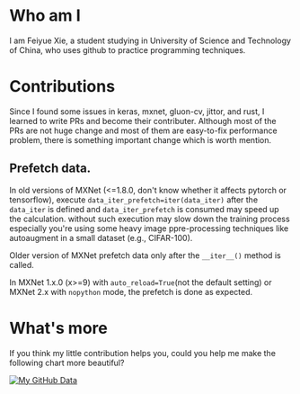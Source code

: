 # Who am I

I am Feiyue Xie, a student studying in University of Science and Technology of China, who uses github to practice programming techniques.

# Contributions

Since I found some issues in keras, mxnet, gluon-cv, jittor, and rust, I learned to write PRs and become their contributer. Although most of the PRs are not huge change and most of them are easy-to-fix performance problem, there is something important change which is worth mention.

## Prefetch data.

In old versions of MXNet (<=1.8.0, don't know whether it affects pytorch or tensorflow), execute `data_iter_prefetch=iter(data_iter)` after the `data_iter` is defined and `data_iter_prefetch` is consumed may speed up the calculation. without such execution may slow down the training process especially you're using some heavy image ppre-processing techniques like autoaugment in a small dataset (e.g., CIFAR-100).

Older version of MXNet prefetch data only after the `__iter__()` method is called.

In MXNet 1.x.0 (x>=9) with `auto_reload=True`(not the default setting) or MXNet 2.x with `nopython` mode, the prefetch is done as expected.

# What's more

If you think my little contribution helps you, could you help me make the following chart more beautiful?

[![My GitHub Data](https://github-readme-stats.vercel.app/api?username=Neutron3529)]()
